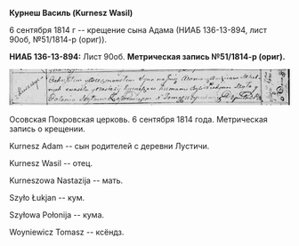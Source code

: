 **Курнеш Василь (Kurnesz Wasil)**

6 сентября 1814 г -- крещение сына Адама (НИАБ 136-13-894, лист 90об,
№51/1814-р (ориг)).

**НИАБ 136-13-894:** Лист 90об. **Метрическая запись №51/1814-р
(ориг).**

![](./media/e499b6f9ca17c3537fa92ba0ad5f1b8a8060a456.png)

Осовская Покровская церковь. 6 сентября 1814 года. Метрическая запись о
крещении.

Kurnesz Adam -- сын родителей с деревни Лустичи.

Kurnesz Wasil -- отец.

Kurneszowa Nastazija -- мать.

Szyło Łukjan -- кум.

Szyłowa Połonija -- кума.

Woyniewicz Tomasz -- ксёндз.
